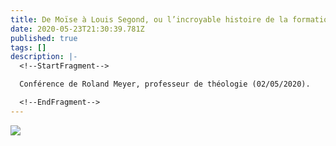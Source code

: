 ```yaml
---
title: De Moïse à Louis Segond, ou l’incroyable histoire de la formation de la Bible
date: 2020-05-23T21:30:39.781Z
published: true
tags: []
description: |-
  <!--StartFragment-->

  Conférence de Roland Meyer, professeur de théologie (02/05/2020).

  <!--EndFragment-->
---
```

[![](http://img.youtube.com/vi/oxKGNCGvjtU/0.jpg)](http://www.youtube.com/watch?v=oxKGNCGvjtU "De Moïse à Louis Segond, ou l’incroyable histoire de la formation de la Bible")